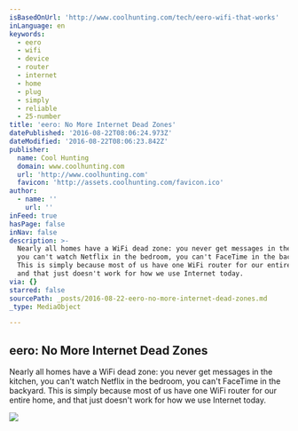 ```yaml
---
isBasedOnUrl: 'http://www.coolhunting.com/tech/eero-wifi-that-works'
inLanguage: en
keywords:
  - eero
  - wifi
  - device
  - router
  - internet
  - home
  - plug
  - simply
  - reliable
  - 25-number
title: 'eero: No More Internet Dead Zones'
datePublished: '2016-08-22T08:06:24.973Z'
dateModified: '2016-08-22T08:06:23.842Z'
publisher:
  name: Cool Hunting
  domain: www.coolhunting.com
  url: 'http://www.coolhunting.com'
  favicon: 'http://assets.coolhunting.com/favicon.ico'
author:
  - name: ''
    url: ''
inFeed: true
hasPage: false
inNav: false
description: >-
  Nearly all homes have a WiFi dead zone: you never get messages in the kitchen,
  you can't watch Netflix in the bedroom, you can't FaceTime in the backyard.
  This is simply because most of us have one WiFi router for our entire home,
  and that just doesn't work for how we use Internet today.
via: {}
starred: false
sourcePath: _posts/2016-08-22-eero-no-more-internet-dead-zones.md
_type: MediaObject

---
```

<article style=""><h1>eero: No More Internet Dead Zones</h1><p>Nearly all homes have a WiFi dead zone: you never get messages in the kitchen, you can't watch Netflix in the bedroom, you can't FaceTime in the backyard. This is simply because most of us have one WiFi router for our entire home, and that just doesn't work for how we use Internet today.</p><img src="https://s3-us-west-2.amazonaws.com/the-grid-img/p/e75956575966b1c70c11ff614cb972cd2133a6a9.jpg" /></article>